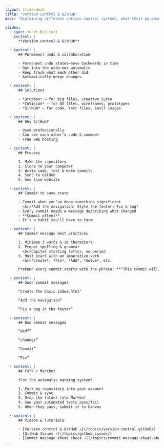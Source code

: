 ```yaml
---
layout: slide-deck
title: "Version control & GitHub"
desc: "Explaining different version control systems, what their purpose is, and how they work."

slides:
  - type: super-big-text
    content: |
      **Version control & GitHub**

  - content: |
      ## Permanent undo & collaboration

      - Permanent undo states—move backwards in time
      - Opt into the undo—not automatic
      - Keep track what each other did
      - Automatically merge changes

  - content: |
      ## Solutions

      - *Dropbox* — for big files, Creative Suite
      - *InVision* — for UX files, wireframes, prototypes
      - *GitHub* — for code, text files, small images

  - content: |
      ## Why GitHub?

      - Used professionally
      - Can see each other’s code & comment
      - Free web hosting

  - content: |
      ## Process

      1. Make the repository
      2. Clone to your computer
      3. Write code, test & make commits
      4. Sync to GitHub
      5. See live website

  - content: |
      ## Commit to save state

      - Commit when you’ve done something significant
        <br>*Add the navigation; Style the footer; Fix a bug*
      - Every commit needs a message describing what changed
      - **Commit often!**
      - It’s a habit you’ll have to form

  - content: |
      ## Commit message best practices

      1. Minimum 3 words & 10 characters
      2. Proper spelling & grammar
        <br>Capital starting letter, no period
      3. Must start with an imperative verb
        <br>*Create*, *Fix*, *Add*, *Solve*, etc.

      Pretend every commit starts with the phrase: **“This commit will…”**

  - content: |
      ## Good commit messages

      “Create the basic index.html”

      “Add the navigation”

      “Fix a bug in the footer”

  - content: |
      ## Bad commit messages

      “asdf”

      “chanegs”

      “Commit”

      “Fix”

  - content: |
      ## Fork + Markbot

      *For the automatic marking system*

      1. Fork my repository into your account
      2. Commit & sync
      3. Drop the folder into Markbot
      4. See your automated tests pass/fail
      5. When they pass, submit it to Canvas

  - content: |
      ## Videos & tutorials

      - [Version control & GitHub ➔](/topics/version-control-github/)
      - [GitHub Issues ➔](/topics/github-issues/)
      - [Commit message cheat sheet ➔](/topics/commit-message-cheat-sheet/)
---
```

